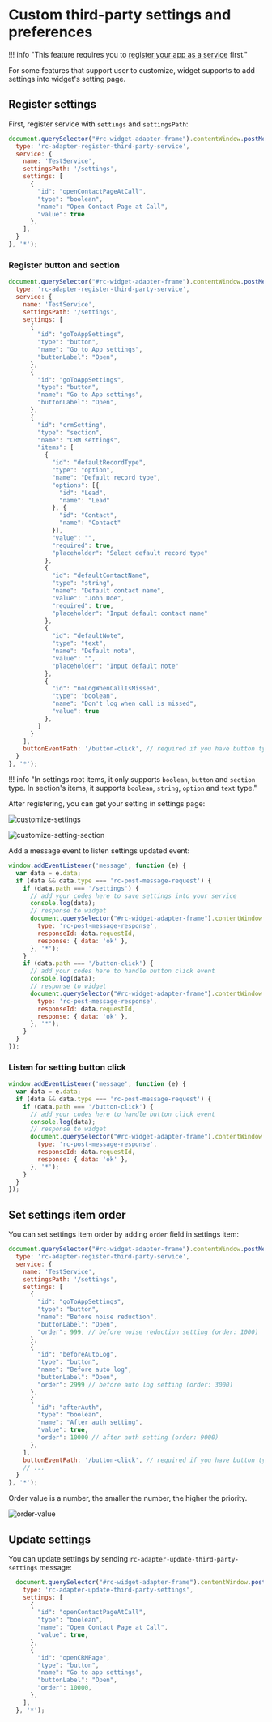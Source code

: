 # Custom third-party settings and preferences

!!! info "This feature requires you to [register your app as a service](index.md) first."

For some features that support user to customize, widget supports to add settings into widget's setting page.

## Register settings

First, register service with `settings` and `settingsPath`:

```js
document.querySelector("#rc-widget-adapter-frame").contentWindow.postMessage({
  type: 'rc-adapter-register-third-party-service',
  service: {
    name: 'TestService',
    settingsPath: '/settings',
    settings: [
      {
        "id": "openContactPageAtCall",
        "type": "boolean",
        "name": "Open Contact Page at Call",
        "value": true
      },
    ],
  }
}, '*');
```

### Register button and section

<!-- md:version 2.0.0 -->

```js
document.querySelector("#rc-widget-adapter-frame").contentWindow.postMessage({
  type: 'rc-adapter-register-third-party-service',
  service: {
    name: 'TestService',
    settingsPath: '/settings',
    settings: [
      {
        "id": "goToAppSettings",
        "type": "button",
        "name": "Go to App settings",
        "buttonLabel": "Open",
      },
      {
        "id": "goToAppSettings",
        "type": "button",
        "name": "Go to App settings",
        "buttonLabel": "Open",
      },
      {
        "id": "crmSetting",
        "type": "section",
        "name": "CRM settings",
        "items": [
          {
            "id": "defaultRecordType",
            "type": "option",
            "name": "Default record type",
            "options": [{
              "id": "Lead",
              "name": "Lead"
            }, {
              "id": "Contact",
              "name": "Contact"
            }],
            "value": "",
            "required": true,
            "placeholder": "Select default record type"
          },
          {
            "id": "defaultContactName",
            "type": "string",
            "name": "Default contact name",
            "value": "John Doe",
            "required": true,
            "placeholder": "Input default contact name"
          },
          {
            "id": "defaultNote",
            "type": "text",
            "name": "Default note",
            "value": "",
            "placeholder": "Input default note"
          },
          {
            "id": "noLogWhenCallIsMissed",
            "type": "boolean",
            "name": "Don't log when call is missed",
            "value": true
          },
        ]
      }
    ],
    buttonEventPath: '/button-click', // required if you have button type in settings
  }
}, '*');
```

!!! info "In settings root items, it only supports `boolean`, `button` and `section` type. In section's items, it supports `boolean`, `string`, `option` and `text` type."

After registering, you can get your setting in settings page:

![customize-settings](https://github.com/ringcentral/ringcentral-embeddable/assets/7036536/af76ff7a-7d3a-4e6a-a26b-41c8f79ad241)

![customize-setting-section](https://github.com/ringcentral/ringcentral-embeddable/assets/7036536/a7a1f33b-efc3-494d-a2ca-483b48dbbfe2)

Add a message event to listen settings updated event:

```js
window.addEventListener('message', function (e) {
  var data = e.data;
  if (data && data.type === 'rc-post-message-request') {
    if (data.path === '/settings') {
      // add your codes here to save settings into your service
      console.log(data);
      // response to widget
      document.querySelector("#rc-widget-adapter-frame").contentWindow.postMessage({
        type: 'rc-post-message-response',
        responseId: data.requestId,
        response: { data: 'ok' },
      }, '*');
    }
    if (data.path === '/button-click') {
      // add your codes here to handle button click event
      console.log(data);
      // response to widget
      document.querySelector("#rc-widget-adapter-frame").contentWindow.postMessage({
        type: 'rc-post-message-response',
        responseId: data.requestId,
        response: { data: 'ok' },
      }, '*');
    }
  }
});
```

### Listen for setting button click

<!-- md:version 2.0.0 -->

```js
window.addEventListener('message', function (e) {
  var data = e.data;
  if (data && data.type === 'rc-post-message-request') {
    if (data.path === '/button-click') {
      // add your codes here to handle button click event
      console.log(data);
      // response to widget
      document.querySelector("#rc-widget-adapter-frame").contentWindow.postMessage({
        type: 'rc-post-message-response',
        responseId: data.requestId,
        response: { data: 'ok' },
      }, '*');
    }
  }
});
```

## Set settings item order

<!-- md:version 2.0.0 -->

You can set settings item order by adding `order` field in settings item:

```js
document.querySelector("#rc-widget-adapter-frame").contentWindow.postMessage({
  type: 'rc-adapter-register-third-party-service',
  service: {
    name: 'TestService',
    settingsPath: '/settings',
    settings: [
      {
        "id": "goToAppSettings",
        "type": "button",
        "name": "Before noise reduction",
        "buttonLabel": "Open",
        "order": 999, // before noise reduction setting (order: 1000)
      },
      {
        "id": "beforeAutoLog",
        "type": "button",
        "name": "Before auto log",
        "buttonLabel": "Open",
        "order": 2999 // before auto log setting (order: 3000)
      },
      {
        "id": "afterAuth",
        "type": "boolean",
        "name": "After auth setting",
        "value": true,
        "order": 10000 // after auth setting (order: 9000)
      },
    ],
    buttonEventPath: '/button-click', // required if you have button type in settings
    // ...
  }
}, '*');
```

Order value is a number, the smaller the number, the higher the priority.

![order-value](https://github.com/ringcentral/ringcentral-embeddable/assets/7036536/91e7d9ed-3949-4bfe-9f21-56089de09ffb)

## Update settings

<!-- md:version 2.0.0 -->

You can update settings by sending `rc-adapter-update-third-party-settings` message:

```js
  document.querySelector("#rc-widget-adapter-frame").contentWindow.postMessage({
    type: 'rc-adapter-update-third-party-settings',
    settings: [
      {
        "id": "openContactPageAtCall",
        "type": "boolean",
        "name": "Open Contact Page at Call",
        "value": true,
      },
      {
        "id": "openCRMPage",
        "type": "button",
        "name": "Go to app settings",
        "buttonLabel": "Open",
        "order": 10000,
      },
    ],
  }, '*');
```
